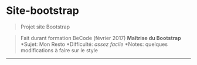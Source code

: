 # Site-bootstrap #

>Projet site Bootstrap

>Fait durant formation BeCode (février 2017)
>**Maîtrise du Bootstrap**
>*Sujet: Mon Resto
>*Difficulté: *assez facile*
>*Notes: quelques modifications à faire sur le style
--------------------------------------------------
